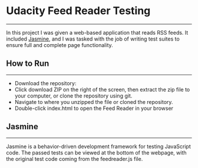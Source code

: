 # Udacity Feed Reader Testing
---

In this project I was given a web-based application that reads RSS feeds. It included [Jasmine](http://jasmine.github.io/), and I was tasked with the job of writing test suites to ensure full and complete page functionality.

## How to Run
---
* Download the repository:
* Click download ZIP on the right of the screen, then extract the zip file to your computer, or clone the repository using git.
* Navigate to where you unzipped the file or cloned the repository.
* Double-click index.html to open the Feed Reader in your browser

## Jasmine
---
Jasmine is a behavior-driven development framework for testing JavaScript code. The passed tests can be viewed at the bottom of the webpage, with the original test code coming from the feedreader.js file.
